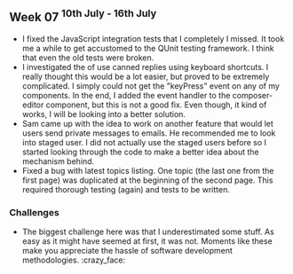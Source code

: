 ## Week 07 <sup>10th July - 16th July</sup>
- I fixed the JavaScript integration tests that I completely I missed. It took me a while to get accustomed to the QUnit testing framework. I think that even the old tests were broken.
- I investigated the of use canned replies using keyboard shortcuts. I really thought this would be a lot easier, but proved to be extremely complicated. I simply could not get the "keyPress" event on any of my components. In the end, I added the event handler to the composer-editor component, but this is not a good fix. Even though, it kind of works, I will be looking into a better solution.
- Sam came up with the idea to work on another feature that would let users send private messages to emails. He recommended me to look into staged user. I did not actually use the staged users before so I started looking through the code to make a better idea about the mechanism behind.
- Fixed a bug with latest topics listing. One topic (the last one from the first page) was duplicated at the beginning of the second page. This required thorough testing (again) and tests to be written.

### Challenges
- The biggest challenge here was that I underestimated some stuff. As easy as it might have seemed at first, it was not. Moments like these make you appreciate the hassle of software development methodologies. :crazy_face:

